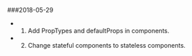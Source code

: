 ###2018-05-29
* 1. Add PropTypes and defaultProps in components.
* 2. Change stateful components to stateless components.